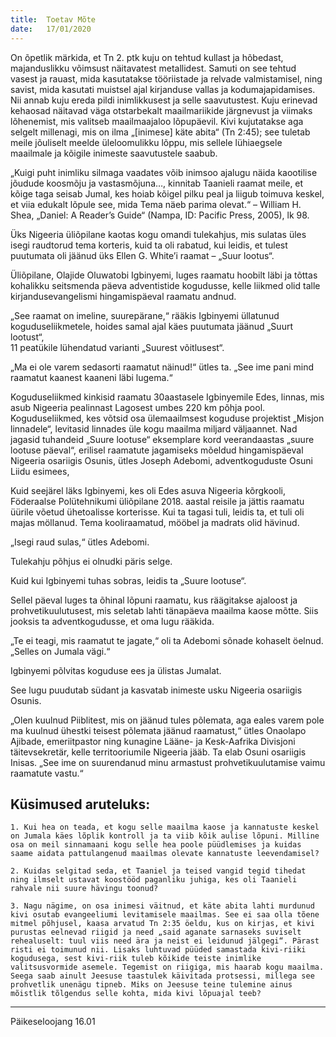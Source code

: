 ```yaml
---
title:  Toetav Mõte
date:   17/01/2020
---
```



On õpetlik märkida, et Tn 2. ptk kuju on tehtud kullast ja hõbedast, majanduslikku võimsust näitavatest metallidest. Samuti on see tehtud vasest ja rauast, mida kasutatakse tööriistade ja relvade valmistamisel, ning savist, mida kasutati muistsel ajal kirjanduse vallas ja kodumajapidamises. Nii annab kuju ereda pildi inimlikkusest ja selle saavutustest. Kuju erinevad kehaosad näitavad väga otstarbekalt maailmariikide järgnevust ja viimaks lõhenemist, mis valitseb maailmaajaloo lõpupäevil. Kivi kujutatakse aga selgelt millenagi, mis on ilma „[inimese] käte abita“ (Tn 2:45); see tuletab meile jõuliselt meelde üleloomulikku lõppu, mis sellele lühiaegsele maailmale ja kõigile inimeste saavutustele saabub.

„Kuigi puht inimliku silmaga vaadates võib inimsoo ajalugu näida kaootilise jõudude koosmõju ja vastasmõjuna…, kinnitab Taanieli raamat meile, et kõige taga seisab Jumal, kes hoiab kõigel pilku peal ja liigub toimuva keskel, et viia edukalt lõpule see, mida Tema näeb parima olevat.“ – William H. Shea, „Daniel: A Reader’s Guide“ (Nampa, ID: Pacific Press, 2005), lk 98.

Üks Nigeeria üliõpilane kaotas kogu omandi tulekahjus, mis sulatas üles isegi raudtorud tema korteris, kuid ta oli rabatud, kui leidis, et tulest puutumata oli jäänud üks Ellen G. White’i raamat – „Suur lootus“.

Üliõpilane, Olajide Oluwatobi Igbinyemi, luges raamatu hoobilt läbi ja tõttas kohalikku seitsmenda päeva adventistide kogudusse, kelle liikmed olid talle kirjandusevangelismi hingamispäeval raamatu andnud.

„See raamat on imeline, suurepärane,“ rääkis Igbinyemi üllatunud koguduseliikmetele, hoides samal ajal käes puutumata jäänud „Suurt lootust“,  
11 peatükile lühendatud varianti „Suurest võitlusest“.

„Ma ei ole varem sedasorti raamatut näinud!“ ütles ta. „See ime pani mind raamatut kaanest kaaneni läbi lugema.“

Koguduseliikmed kinkisid raamatu 30aastasele Igbinyemile Edes, linnas, mis asub Nigeeria pealinnast Lagosest umbes 220 km põhja pool. Koguduseliikmed, kes võtsid osa ülemaailmsest koguduse projektist „Misjon linnadele“, levitasid linnades üle kogu maailma miljard väljaannet. Nad jagasid tuhandeid „Suure lootuse“ eksemplare kord veerandaastas „suure lootuse päeval“, erilisel raamatute jagamiseks mõeldud hingamispäeval Nigeeria osariigis Osunis, ütles Joseph Adebomi, adventkoguduste Osuni Liidu esimees,

Kuid seejärel läks Igbinyemi, kes oli Edes asuva Nigeeria kõrgkooli, Föderaalse Polütehnikumi üliõpilane 2018. aastal reisile ja jättis raamatu üürile võetud ühetoalisse korterisse. Kui ta tagasi tuli, leidis ta, et tuli oli majas möllanud. Tema kooliraamatud, mööbel ja madrats olid hävinud.

„Isegi raud sulas,“ ütles Adebomi.

Tulekahju põhjus ei olnudki päris selge.

Kuid kui Igbinyemi tuhas sobras, leidis ta „Suure lootuse“.

Sellel päeval luges ta õhinal lõpuni raamatu, kus räägitakse ajaloost ja prohvetikuulutusest, mis seletab lahti tänapäeva maailma kaose mõtte. Siis jooksis ta adventkogudusse, et oma lugu rääkida.

„Te ei teagi, mis raamatut te jagate,“ oli ta Adebomi sõnade kohaselt öelnud. „Selles on Jumala vägi.“

Igbinyemi põlvitas koguduse ees ja ülistas Jumalat.

See lugu puudutab südant ja kasvatab inimeste usku Nigeeria osariigis Osunis.

„Olen kuulnud Piiblitest, mis on jäänud tules põlemata, aga eales varem pole ma kuulnud ühestki teisest põlemata jäänud raamatust,“ ütles Onaolapo Ajibade, emeriitpastor ning kunagine Lääne- ja Kesk-Aafrika Divisjoni täitevsekretär, kelle territooriumile Nigeeria jääb. Ta elab Osuni osariigis Inisas. „See ime on suurendanud minu armastust prohvetikuulutamise vaimu raamatute vastu.“

## Küsimused aruteluks:

`1. Kui hea on teada, et kogu selle maailma kaose ja kannatuste keskel on Jumala käes lõplik kontroll ja ta viib kõik aulise lõpuni. Milline osa on meil sinnamaani kogu selle hea poole püüdlemises ja kuidas saame aidata pattulangenud maailmas olevate kannatuste leevendamisel?`

`2. Kuidas selgitad seda, et Taaniel ja teised vangid tegid tihedat ning ilmselt ustavat koostööd paganliku juhiga, kes oli Taanieli rahvale nii suure hävingu toonud?`

`3. Nagu nägime, on osa inimesi väitnud, et käte abita lahti murdunud kivi osutab evangeeliumi levitamisele maailmas. See ei saa olla tõene mitmel põhjusel, kaasa arvatud Tn 2:35 öeldu, kus on kirjas, et kivi purustas eelnevad riigid ja need „said aganate sarnaseks suviselt rehealuselt: tuul viis need ära ja neist ei leidunud jälgegi“. Pärast risti ei toimunud nii. Lisaks luhtuvad püüded samastada kivi-riiki kogudusega, sest kivi-riik tuleb kõikide teiste inimlike valitsusvormide asemele. Tegemist on riigiga, mis haarab kogu maailma. Seega saab ainult Jeesuse taastulek käivitada protsessi, millega see prohvetlik unenägu tipneb. Miks on Jeesuse teine tulemine ainus mõistlik tõlgendus selle kohta, mida kivi lõpuajal teeb?`

---
Päikeseloojang 16.01
